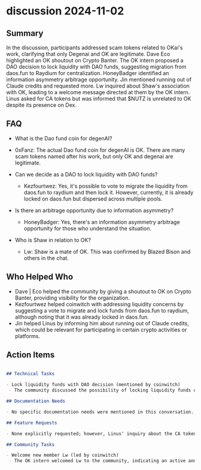# discussion 2024-11-02

## Summary
 In the discussion, participants addressed scam tokens related to OKai's work, clarifying that only Degenai and OK are legitimate. Dave Eco highlighted an OK shoutout on Crypto Banter. The OK intern proposed a DAO decision to lock liquidity with DAO funds, suggesting migration from daos.fun to Raydium for centralization. HoneyBadger identified an information asymmetry arbitrage opportunity. Jin mentioned running out of Claude credits and requested more. Lw inquired about Shaw's association with OK, leading to a welcome message directed at them by the OK intern. Linus asked for CA tokens but was informed that $NUTZ is unrelated to OK despite its presence on Dex.

## FAQ
 - What is the Dao fund coin for degenAI?
  - 0xFanz: The actual Dao fund coin for degenAI is OK. There are many scam tokens named after his work, but only OK and degenai are legitimate.

- Can we decide as a DAO to lock liquidity with DAO funds?
  - Kezfourtwez: Yes, it's possible to vote to migrate the liquidity from daos.fun to raydium and then lock it. However, currently, it is already locked on daos.fun but dispersed across multiple pools.

- Is there an arbitrage opportunity due to information asymmetry?
  - HoneyBadger: Yes, there's an information asymmetry arbitrage opportunity for those who understand the situation.

- Who is Shaw in relation to OK?
  - Lw: Shaw is a mate of OK. This was confirmed by Blazed Bison and others in the chat.

## Who Helped Who
 - Dave | Eco helped the community by giving a shoutout to OK on Crypto Banter, providing visibility for the organization.
- Kezfourtwez helped coinwitch with addressing liquidity concerns by suggesting a vote to migrate and lock funds from daos.fun to raydium, although noting that it was already locked in daos.fun.
- Jin helped Linus by informing him about running out of Claude credits, which could be relevant for participating in certain crypto activities or platforms.

## Action Items
 ```markdown

## Technical Tasks

- Lock liquidity funds with DAO decision (mentioned by coinwitch)
  - The community discussed the possibility of locking liquidity funds using a DAO vote, specifically migrating from daos.fun to raydium and then securing it there.

## Documentation Needs

- No specific documentation needs were mentioned in this conversation.

## Feature Requests

- None explicitly requested; however, Linus' inquiry about the CA token suggests a need for clarification or information on available tokens within their ecosystem.

## Community Tasks

- Welcome new member Lw (led by coinwitch)
  - The OK intern welcomed Lw to the community, indicating an active and inclusive approach to community management.
```

